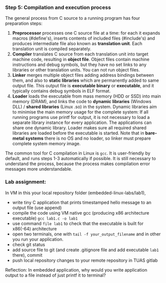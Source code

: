### Step 5: Compilation and execution process

The general process from C source to a running program has four preparation steps:
1. <b>Preprocessor</b> processes one C source file at a time: for each it expands macros (#define's), inserts contents of included files (#include's) and produces intermediate file also known as <b>translation unit</b>. Each translation unit is compiled separately.
2. <b>Compiler</b> translates C source from each translation unit into target machine code, resulting in <b>object file</b>. Object files contain machine instructions and debug symbols, but they have no set links to any libraries or other translation units. You can not run object files.
3. <b>Linker</b> merges multiple object files adding address bindings between them, and also to <b>static libraries</b> which are permanently added to same output file. This output file is <b>executable binary</b> or <b>executable</b>, and it typically contains debug symbols in ELF format.
4. <b>Loader</b> loads the executable from mass memory (HDD or SSD) into main memory (DRAM), and links the code to <b>dynamic libraries</b> (Windows DLL) / <b>shared libraries</b> (Linux .so) in the system. Dynamic libraries aim to minimise the main memory usage for the complete system: If all running programs use printf for output, it is not necessary to load a separate library instance for every application. The applications can share one dynamic library. Loader makes sure all required shared libraries are loaded before the executable is started. Note that in <b>bare-metal systems</b> there is no OS and no loader, so linker must prepare complete system memory image.

The common tool for C compilation in Linux is `gcc`. It is user-friendly by default, and runs steps 1-3 automatically if possible. It is still necessary to understand the process, because the process makes compilation error messages more understandable.

### Lab assignment:

In VM in this your local repository folder (embedded-linux-labs/lab1),
- write tiny C application that prints timestamped hello message to an output file (use append)
- compile the code using VM native gcc (producing x86 architecture executable) `gcc lab1.c -o lab1`
- use command `file lab1` to check that the executable is built for x86(-64) architecture
- open two terminals, one with `tail -f your_output_filename` and in other you run your application.
- check git status
- add source file to git (and create .gitignore file and add executable `lab1` there), commit
- push local repository changes to your remote repository in TUAS gitlab 

Reflection: In embedded application, why would you write application output to a file instead of just printf it to terminal?
